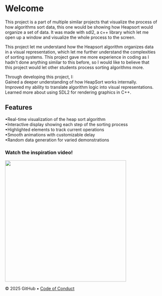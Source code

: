 # Welcome
This project is a part of multiple similar projects that visualize the process of how algorithms sort data, this one would be showing how Heapsort would organize a set of data. 
It was made with sdl2, a c++ library which let me open up a window and visualize the whole process to the screen.

This project let me understand how the Heapsort algorithm organizes data in a visual representation, which let me further understand the complexities of sorting systems. This project gave me more experience in coding as I hadn't done anything similar to this before, so I would like to believe that this project would let other students process sorting algorithms more.

Through developing this project, I:<br>
Gained a deeper understanding of how HeapSort works internally.<br>
Improved my ability to translate algorithm logic into visual representations.<br>
Learned more about using SDL2 for rendering graphics in C++.

## Features
•Real-time visualization of the heap sort algorithm<br>
•Interactive display showing each step of the sorting process<br>
•Highlighted elements to track current operations<br>
•Smooth animations with customizable delay<br>
•Random data generation for varied demonstrations<br>


### Watch the inspiration video!
<a href="https://www.youtube.com/watch?v=kPRA0W1kECg" target="_blank">
  <img src="https://img.youtube.com/vi/kPRA0W1kECg/maxresdefault.jpg" width="400"/></a>




&copy; 2025 GitHub &bull; [Code of Conduct](https://www.contributor-covenant.org/version/2/1/code_of_conduct/code_of_conduct.md)
